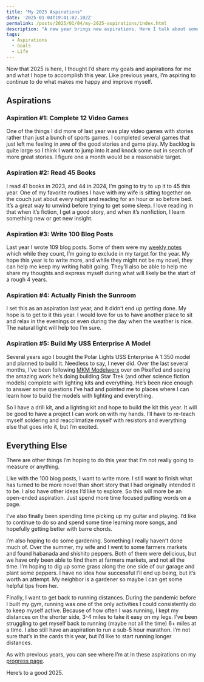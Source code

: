```yaml
---
title: "My 2025 Aspirations"
date: '2025-01-04T19:41:02.102Z'
permalink: /posts/2025/01/04/my-2025-aspirations/index.html
description: "A new year brings new aspirations. Here I talk about some of the things I'm hoping to accomplish in the upcoming year."
tags:
  - Aspirations
  - Goals
  - Life
---
```

Now that 2025 is here, I thought I’d share my goals and aspirations for me and what I hope to accomplish this year. Like previous years, I’m aspiring to continue to do what makes me happy and improve myself.
<!-- excerpt -->

## Aspirations

### Aspiration #1: Complete 12 Video Games

One of the things I did more of last year was play video games with stories rather than just a bunch of sports games. I completed several games that just left me feeling in awe of the good stories and game play. My backlog is quite large so I think I want to jump into it and knock some out in search of more great stories. I figure one a month would be a reasonable target.

### Aspiration #2: Read 45 Books

I read 41 books in 2023, and 44 in 2024, I’m going to try to up it to 45 this year. One of my favorite routines I have with my wife is sitting together on the couch just about every night and reading for an hour or so before bed. It’s a great way to unwind before trying to get some sleep. I love reading in that when it’s fiction, I get a good story, and when it’s nonfiction, I learn something new or get new insight.

### Aspiration #3: Write 100 Blog Posts

Last year I wrote 109 blog posts. Some of them were my [weekly notes](/tag/week-notes/) which while they count, I’m going to exclude in my target for the year. My hope this year is to write more, and while they might not be my novel, they can help me keep my writing habit going. They’ll also be able to help me share my thoughts and express myself during what will likely be the start of a rough 4 years.

### Aspiration #4: Actually Finish the Sunroom

I set this as an aspiration last year, and it didn’t end up getting done. My hope is to get to it this year. I would love for us to have another place to sit and relax in the evenings or even during the day when the weather is nice. The natural light will help too I’m sure.

### Aspiration #5: Build My USS Enterprise A Model

Several years ago I bought the Polar Lights USS Enterprise A 1:350 model and planned to build it. Needless to say, I never did. Over the last several months, I’ve been following <a href="https://pixelfed.social/i/web/profile/424934327160673878" target="_blank" rel="noreferrer nofollow">MKM Modelwerx</a> over on Pixelfed and seeing the amazing work he’s doing building Star Trek (and other science fiction models) complete with lighting kits and everything. He’s been nice enough to answer some questions I’ve had and pointed me to places where I can learn how to build the models with lighting and everything.

So I have a drill kit, and a lighting kit and hope to build the kit this year. It will be good to have a project I can work on with my hands. I’ll have to re-teach myself soldering and reacclimatize myself with resistors and everything else that goes into it, but I’m excited.

## Everything Else

There are other things I’m hoping to do this year that I’m not really going to measure or anything.

Like with the 100 blog posts, I want to write more. I still want to finish what has turned to be more novel than short story that I had originally intended it to be. I also have other ideas I’d like to explore. So this will more be an open-ended aspiration. Just spend more time focused putting words on a page.

I’ve also finally been spending time picking up my guitar and playing. I’d like to continue to do so and spend some time learning more songs, and hopefully getting better with barre chords.

I’m also hoping to do some gardening. Something I really haven’t done much of. Over the summer, my wife and I went to some farmers markets and found habanada and shishito peppers. Both of them were delicious, but we have only been able to find them at farmers markets, and not all the time. I’m hoping to dig up some grass along the one side of our garage and plant some peppers. I have no idea how successful I’ll end up being, but it’s worth an attempt. My neighbor is a gardener so maybe I can get some helpful tips from her.

Finally, I want to get back to running distances. During the pandemic before I built my gym, running was one of the only activities I could consistently do to keep myself active. Because of how often I was running, I kept my distances on the shorter side, 3-4 miles to take it easy on my legs. I’ve been struggling to get myself back to running (maybe not all the time) 6+ miles at a time. I also still have an aspiration to run a sub-5 hour marathon. I’m not sure that’s in the cards this year, but I’d like to start running longer distances.

As with previous years, you can see where I’m at in these aspirations on my [progress page](/progress/2025/).

Here’s to a good 2025.
